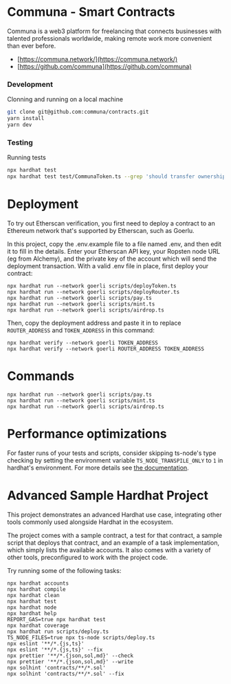 # Communa - Smart Contracts
Communa is a web3 platform for freelancing that connects businesses with talented professionals worldwide, making remote work more convenient than ever before. 
- [https://communa.network/](https://communa.network/)
- [https://github.com/communa](https://github.com/communa)

### Development
Clonning and running on a local machine
```bash
git clone git@github.com:communa/contracts.git
yarn install
yarn dev
```

### Testing
Running tests
```bash
npx hardhat test
npx hardhat test test/CommunaToken.ts --grep 'should transfer ownership'
```

# Deployment
To try out Etherscan verification, you first need to deploy a contract to an Ethereum network that's supported by Etherscan, such as Goerlu.

In this project, copy the .env.example file to a file named .env, and then edit it to fill in the details. Enter your Etherscan API key, your Ropsten node URL (eg from Alchemy), and the private key of the account which will send the deployment transaction. With a valid .env file in place, first deploy your contract:

```shell
npx hardhat run --network goerli scripts/deployToken.ts
npx hardhat run --network goerli scripts/deployRouter.ts
npx hardhat run --network goerli scripts/pay.ts
npx hardhat run --network goerli scripts/mint.ts
npx hardhat run --network goerli scripts/airdrop.ts
```

Then, copy the deployment address and paste it in to replace `ROUTER_ADDRESS` and `TOKEN_ADDRESS` in this command:

```shell
npx hardhat verify --network goerli TOKEN_ADDRESS
npx hardhat verify --network goerli ROUTER_ADDRESS TOKEN_ADDRESS
```

# Commands
```shell
npx hardhat run --network goerli scripts/pay.ts
npx hardhat run --network goerli scripts/mint.ts
npx hardhat run --network goerli scripts/airdrop.ts
```

# Performance optimizations

For faster runs of your tests and scripts, consider skipping ts-node's type checking by setting the environment variable `TS_NODE_TRANSPILE_ONLY` to `1` in hardhat's environment. For more details see [the documentation](https://hardhat.org/guides/typescript.html#performance-optimizations).


# Advanced Sample Hardhat Project

This project demonstrates an advanced Hardhat use case, integrating other tools commonly used alongside Hardhat in the ecosystem.

The project comes with a sample contract, a test for that contract, a sample script that deploys that contract, and an example of a task implementation, which simply lists the available accounts. It also comes with a variety of other tools, preconfigured to work with the project code.

Try running some of the following tasks:

```shell
npx hardhat accounts
npx hardhat compile
npx hardhat clean
npx hardhat test
npx hardhat node
npx hardhat help
REPORT_GAS=true npx hardhat test
npx hardhat coverage
npx hardhat run scripts/deploy.ts
TS_NODE_FILES=true npx ts-node scripts/deploy.ts
npx eslint '**/*.{js,ts}'
npx eslint '**/*.{js,ts}' --fix
npx prettier '**/*.{json,sol,md}' --check
npx prettier '**/*.{json,sol,md}' --write
npx solhint 'contracts/**/*.sol'
npx solhint 'contracts/**/*.sol' --fix
```